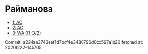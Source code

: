 # Райманова
- [1: AC](1.md)
- [2: AC](2.md)
- [3: WA 01 (0/2)](3.md)

Commit: a224aa3743eef1d7bcf4e3480796d0cc597a1d20
 fetched at: 20201222-145705
